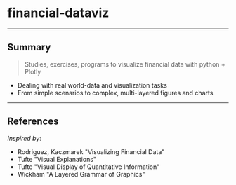 # financial-dataviz

---

## Summary

> Studies, exercises, programs to visualize financial data with python + Plotly

- Dealing with real world-data and visualization tasks
- From simple scenarios to complex, multi-layered figures and charts

---

## References

_Inspired by_:

* Rodriguez, Kaczmarek "Visualizing Financial Data"
* Tufte "Visual Explanations"
* Tufte "Visual Display of Quantitative Information"
* Wickham "A Layered Grammar of Graphics"


